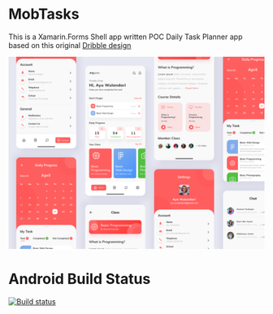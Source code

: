 # MobTasks

This is a Xamarin.Forms Shell app written POC Daily Task Planner app based on this original [Dribble design](https://dribbble.com/shots/11299048-Daily-Task-App?utm_source=Clipboard_Shot&utm_campaign=danihanafi&utm_content=Daily%20Task%20App&utm_medium=Social_Share)

![Image](Images/DribbleDesign.webp)

# Android Build Status
[![Build status](https://build.appcenter.ms/v0.1/apps/73344961-d775-46fe-84aa-70d06d9b017f/branches/master/badge)](https://appcenter.ms)